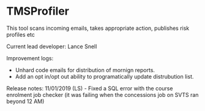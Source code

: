 # TMSProfiler

This tool scans incoming emails, takes appropriate action, publishes risk profiles etc

Current lead developer:
Lance Snell

Improvement logs:
- Unhard code emails for distribution of mornign reports.
- Add an opt in/opt out ability to programatically update distrubution list.

Release notes:
11/01/2019 (LS) - Fixed a SQL error with the course enrolment job checker (it was failing when the concessions job on SVTS ran beyond 12 AM)
